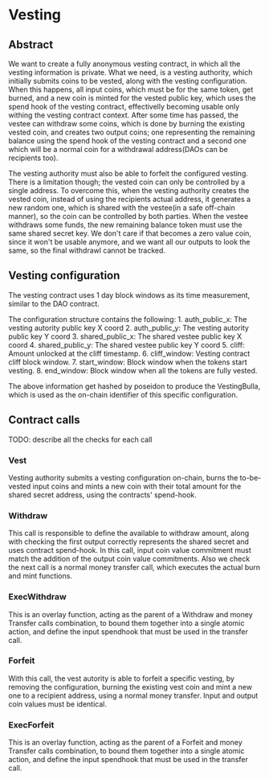 # Vesting

## Abstract

We want to create a fully anonymous vesting contract, in which all the vesting information is private.
What we need, is a vesting authority, which initially submits coins to be vested, along with the vesting
configuration. When this happens, all input coins, which must be for the same token, get burned, and a new
coin is minted for the vested public key, which uses the spend hook of the vesting contract, effectivelly
becoming usable only withing the vesting contract context. After some time has passed, the vestee can
withdraw some coins, which is done by burning the existing vested coin, and creates two output coins;
one representing the remaining balance using the spend hook of the vesting contract and a second one
which will be a normal coin for a withdrawal address(DAOs can be recipients too).

The vesting authority must also be able to forfeit the configured vesting. There is a limitation though;
the vested coin can only be controlled by a single address. To overcome this, when the vesting authority
creates the vested coin, instead of using the recipients actual address, it generates a new random one,
which is shared with the vestee(in a safe off-chain manner), so the coin can be controlled by both parties.
When the vestee withdraws some funds, the new remaining balance token must use the same shared secret key.
We don't care if that becomes a zero value coin, since it won't be usable anymore, and we want all our
outputs to look the same, so the final withdrawl cannot be tracked.

## Vesting configuration

The vesting contract uses 1 day block windows as its time measurement, similar to the DAO contract.

The configuration structure contains the following:
    1. auth_public_x: The vesting autority public key X coord
    2. auth_public_y: The vesting autority public key Y coord
    3. shared_public_x: The shared vestee public key X coord
    4. shared_public_y: The shared vestee public key Y coord
    5. cliff: Amount unlocked at the cliff timestamp.
    6. cliff_window: Vesting contract cliff block window.
    7. start_window: Block window when the tokens start vesting.
    8. end_window: Block window when all the tokens are fully vested.

The above information get hashed by poseidon to produce the VestingBulla, which is used as the on-chain
identifier of this specific configuration.

## Contract calls

TODO: describe all the checks for each call

### Vest
Vesting authority submits a vesting configuration on-chain, burns the to-be-vested input coins and mints
a new coin with their total amount for the shared secret address, using the contracts' spend-hook.

### Withdraw
This call is responsible to define the available to withdraw amount, along with checking the first output
correctly represents the shared secret and uses contract spend-hook. In this call, input coin value
commitment must match the addition of the output coin value commitments. Also we check the next call is a
normal money transfer call, which executes the actual burn and mint functions.

### ExecWithdraw
This is an overlay function, acting as the parent of a Withdraw and money Transfer calls combination, to
bound them together into a single atomic action, and define the input spendhook that must be used in the
transfer call.

### Forfeit
With this call, the vest autority is able to forfeit a specific vesting, by removing the configuration,
burning the existing vest coin and mint a new one to a recipient address, using a normal money transfer.
Input and output coin values must be identical.

### ExecForfeit
This is an overlay function, acting as the parent of a Forfeit and money Transfer calls combination, to
bound them together into a single atomic action, and define the input spendhook that must be used in the
transfer call.


